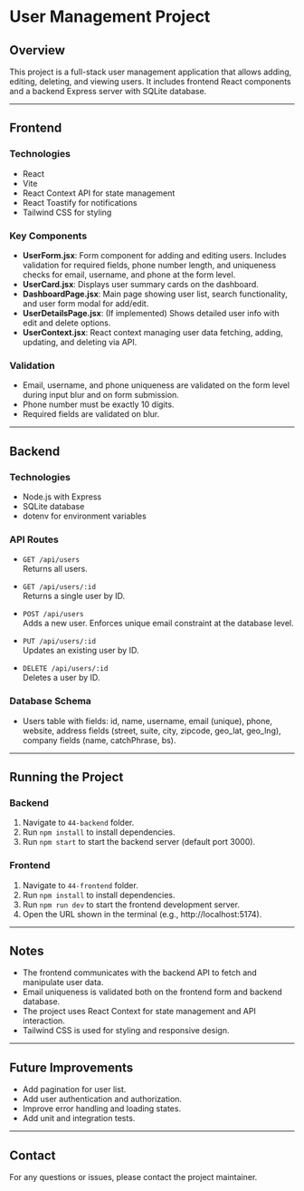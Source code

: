 # User Management Project

## Overview
This project is a full-stack user management application that allows adding, editing, deleting, and viewing users. It includes frontend React components and a backend Express server with SQLite database.

---

## Frontend

### Technologies
- React
- Vite
- React Context API for state management
- React Toastify for notifications
- Tailwind CSS for styling

### Key Components
- **UserForm.jsx**: Form component for adding and editing users. Includes validation for required fields, phone number length, and uniqueness checks for email, username, and phone at the form level.
- **UserCard.jsx**: Displays user summary cards on the dashboard.
- **DashboardPage.jsx**: Main page showing user list, search functionality, and user form modal for add/edit.
- **UserDetailsPage.jsx**: (If implemented) Shows detailed user info with edit and delete options.
- **UserContext.jsx**: React context managing user data fetching, adding, updating, and deleting via API.

### Validation
- Email, username, and phone uniqueness are validated on the form level during input blur and on form submission.
- Phone number must be exactly 10 digits.
- Required fields are validated on blur.

---

## Backend

### Technologies
- Node.js with Express
- SQLite database
- dotenv for environment variables

### API Routes

- `GET /api/users`  
  Returns all users.

- `GET /api/users/:id`  
  Returns a single user by ID.

- `POST /api/users`  
  Adds a new user. Enforces unique email constraint at the database level.

- `PUT /api/users/:id`  
  Updates an existing user by ID.

- `DELETE /api/users/:id`  
  Deletes a user by ID.

### Database Schema
- Users table with fields: id, name, username, email (unique), phone, website, address fields (street, suite, city, zipcode, geo_lat, geo_lng), company fields (name, catchPhrase, bs).

---

## Running the Project

### Backend
1. Navigate to `44-backend` folder.
2. Run `npm install` to install dependencies.
3. Run `npm start` to start the backend server (default port 3000).

### Frontend
1. Navigate to `44-frontend` folder.
2. Run `npm install` to install dependencies.
3. Run `npm run dev` to start the frontend development server.
4. Open the URL shown in the terminal (e.g., http://localhost:5174).

---

## Notes
- The frontend communicates with the backend API to fetch and manipulate user data.
- Email uniqueness is validated both on the frontend form and backend database.
- The project uses React Context for state management and API interaction.
- Tailwind CSS is used for styling and responsive design.

---

## Future Improvements
- Add pagination for user list.
- Add user authentication and authorization.
- Improve error handling and loading states.
- Add unit and integration tests.

---

## Contact
For any questions or issues, please contact the project maintainer.
